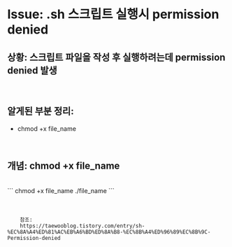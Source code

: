 <!--
author: Dailyscat
purpose: issue arrange
rules:
 (1) 헤더와 문단사이
    <br/>
    <br/>
 (2) 코드가 작성되는 부분은 >로 정리
 (3) 참조는 해당 내용 바로 아래
    <br/>
    <br/>
 (4) 명령어는 bold
 (5) 방안은 ## 안의 과정은 ###
-->

# Issue: .sh 스크립트 실행시 permission denied

## 상황: 스크립트 파일을 작성 후 실행하려는데 permission denied 발생

<br/>

## 알게된 부분 정리:

- chmod +x file_name

<br/>

## 개념: chmod +x file_name

<br/>
  ```
  chmod +x file_name
  ./file_name 
  ```
<br/>
<br/>
<br/>

        참조:
        https://taewooblog.tistory.com/entry/sh-%EC%8A%A4%ED%81%AC%EB%A6%BD%ED%8A%B8-%EC%8B%A4%ED%96%89%EC%8B%9C-Permission-denied

<br/>
